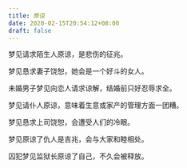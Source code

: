 ```yaml
---
title: 原谅
date: 2020-02-15T20:54:12+08:00
draft: false
---
```


梦见请求陌生人原谅，是悲伤的征兆。

梦见恳求妻子饶恕，她会是一个好斗的女人。

未婚男子梦见向恋人请求谅解，结婚前只好忍辱求全。

梦见请仆人原谅，意味着生意或家产的管理方面一团糟。

梦见恳求上司饶恕，会遭受人们的冷眼。

梦见原谅了仇人是吉兆，会与大家和睦相处。

囚犯梦见监狱长原谅了自己，不久会被释放。